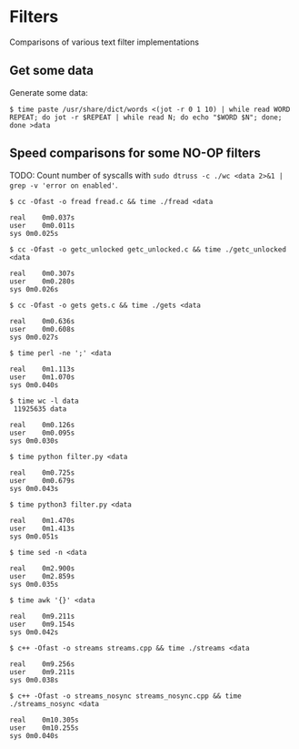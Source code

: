 # Filters

Comparisons of various text filter implementations

## Get some data

Generate some data:

```
$ time paste /usr/share/dict/words <(jot -r 0 1 10) | while read WORD REPEAT; do jot -r $REPEAT | while read N; do echo "$WORD $N"; done; done >data
```

## Speed comparisons for some NO-OP filters

TODO: Count number of syscalls with `sudo dtruss -c ./wc <data 2>&1 | grep -v 'error on enabled'`.


```
$ cc -Ofast -o fread fread.c && time ./fread <data

real	0m0.037s
user	0m0.011s
sys	0m0.025s
```

```
$ cc -Ofast -o getc_unlocked getc_unlocked.c && time ./getc_unlocked <data

real	0m0.307s
user	0m0.280s
sys	0m0.026s
```

```
$ cc -Ofast -o gets gets.c && time ./gets <data

real	0m0.636s
user	0m0.608s
sys	0m0.027s
```

```
$ time perl -ne ';' <data

real	0m1.113s
user	0m1.070s
sys	0m0.040s
```

```
$ time wc -l data
 11925635 data

real	0m0.126s
user	0m0.095s
sys	0m0.030s
```

```
$ time python filter.py <data

real	0m0.725s
user	0m0.679s
sys	0m0.043s
```

```
$ time python3 filter.py <data

real	0m1.470s
user	0m1.413s
sys	0m0.051s
```

```
$ time sed -n <data

real	0m2.900s
user	0m2.859s
sys	0m0.035s
```

```
$ time awk '{}' <data

real	0m9.211s
user	0m9.154s
sys	0m0.042s
```

```
$ c++ -Ofast -o streams streams.cpp && time ./streams <data

real	0m9.256s
user	0m9.211s
sys	0m0.038s
```

```
$ c++ -Ofast -o streams_nosync streams_nosync.cpp && time ./streams_nosync <data

real	0m10.305s
user	0m10.255s
sys	0m0.040s
```

